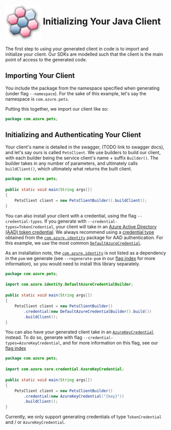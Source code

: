 # <img align="center" src="../images/logo.png">  Initializing Your Java Client

The first step to using your generated client in code is to import and initialize your client. Our SDKs are modelled such
that the client is the main point of access to the generated code.

## Importing Your Client

You include the package from the namespace specified when generating (under flag `--namespace`). For the sake of this example,
let's say the namespace is `com.azure.pets`.

Putting this together, we import our client like so:

```java
package com.azure.pets;
```

## Initializing and Authenticating Your Client

Your client's name is detailed in the swagger, (TODO link to swagger docs), and let's say
ours is called `PetsClient`. We use builders to build our client, with each builder being the service client's name + suffix `Builder()`.
The builder takes in any number of parameters, and ultimately calls `buildClient()`, which ultimately what returns the built client.

```java
package com.azure.pets;

public static void main(String args[])
{
    PetsClient client = new PetsClientBuilder().buildClient();
}
```

You can also install your client with a credential, using the flag `--credential-types`. If you generate with `--credential-types=TokenCredential`, your
client will take in an [Azure Active Directory (AAD) token credential][aad_authentication]. We always recommend
using a [credential type][identity_credentials] obtained from the [`com.azure.identity`][azure_identity_library] package for AAD authentication. For this example,
we use the most common [`DefaultAzureCredential`][default_azure_credential].

As an installation note, the [`com.azure.identity`][azure_identity_library] is not listed as a dependency in the `pom` we generate
(see `--regenerate-pom` in our [flag index][flag_index] for more information), so you would need to install this library separately.

```java
package com.azure.pets;

import com.azure.identity.DefaultAzureCredentialBuilder;

public static void main(String args[])
{
    PetsClient client = new PetsClientBuilder()
        .credential(new DefaultAzureCredentialBuilder().build())
        .buildClient();
}
```

You can also have your generated client take in an [`AzureKeyCredential`][azure_key_credential] instead. To do so, generate with flag `--credential-types=AzureKeyCredential`,
and for more information on this flag, see our [flag index][flag_index]

```java
package com.azure.pets;

import com.azure.core.credential.AzureKeyCredential;

public static void main(String args[])
{
    PetsClient client = new PetsClientBuilder()
        .credential(new AzureKeyCredential("{key}"))
        .buildClient();
}
```

Currently, we only support generating credentials of type `TokenCredential` and / or `AzureKeyCredential`.

<!-- LINKS -->
[multiapi_generation]: ../generate/multiapi.md
[azure_core_library]: https://pypi.org/project/azure-core/
[msrest_library]: https://pypi.org/project/msrest/
[azure_mgmt_core_library]: https://pypi.org/project/azure-mgmt-core/
[azure_identity_library]: https://docs.microsoft.com/en-us/java/api/com.azure.identity?view=azure-java-stable
[flag_index]: https://github.com/Azure/autorest/tree/master/docs/generate/flags.md
[aad_authentication]: https://docs.microsoft.com/en-us/azure/cognitive-services/authentication?tabs=powershell#authenticate-with-azure-active-directory
[identity_credentials]: https://github.com/Azure/azure-sdk-for-java/tree/master/sdk/identity/azure-identity#credential-classes
[default_azure_credential]: https://docs.microsoft.com/en-us/java/api/com.azure.identity.defaultazurecredential?view=azure-java-stable
[azure_key_credential]: https://docs.microsoft.com/en-us/java/api/com.azure.core.credential.azurekeycredential?view=azure-java-stable
